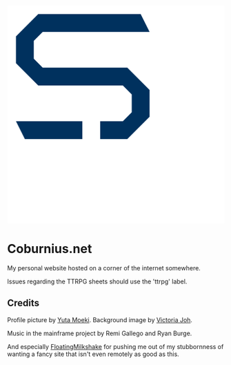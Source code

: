 ![Coburnius Logo](https://github.com/CoburnFuse/Coburnius.net/blob/main/favicon.png?raw=true)

# Coburnius.net
My personal website hosted on a corner of the internet somewhere.

Issues regarding the TTRPG sheets should use the 'ttrpg' label.

## Credits
Profile picture by [Yuta Moeki](https://www.pixiv.net/en/users/359433).
Background image by [Victoria Joh](https://www.vhjoh.com/).

Music in the mainframe project by Remi Gallego and Ryan Burge.

And especially [FloatingMilkshake](https://github.com/FloatingMilkshake) for pushing me out of my stubbornness of wanting a fancy site that isn't even remotely as good as this.
